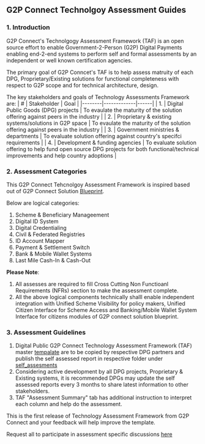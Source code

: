 ## G2P Connect Technolgoy Assessment Guides

### 1. Introduction

G2P Connect's Technolgogy Assessment Framework (TAF) is an open source effort to enable Government-2-Person (G2P) Digital Payments enabling end-2-end systems to perform self and formal assessments by an independent or well known certification agencies. 

The primary goal of G2P Conncet's TAF is to help assess matruity of each DPG, Proprietary/Existing solutions for functional completeness with respect to G2P scope and for technical architecture, design.

The key stakeholders and goals of Technology Assessments Framework are:
| # | Stakeholder | Goal | 
|--------|-------------|------|
| 1. | Digital Public Goods (DPG) projects | To evaulate the maturity of the solution offering against peers in the industry |
| 2. | Proprietary & existing systems/solutions in G2P space | To evaulate the maturity of the solution offering against peers in the industry |
| 3. | Government ministries & departments | To evaluate solution offering against country's specifci requirements |
| 4. | Development & funding agencies | To evaluate solution offering to help fund open source DPG projects for both functional/technical improvements and help country adoptions |

### 2. Assessment Categories

This G2P Connect Tehcnolgoy Assessment Framework is inspired based out of G2P Connect Solution [Blueprint](https://g2pconnect.global). 

Below are logical categories:

1. Scheme & Beneficiary Manageement 
2. Digital ID System
3. Digital Credentialing
4. Civil & Federated Registries
5. ID Account Mapper
6. Payment & Settlement Switch
7. Bank & Mobile Wallet Systems
8. Last Mile Cash-In & Cash-Out

<b>Please Note</b>: 
1. All assesses are required to fill Cross Cutting Non Functioanl Requirements (NFRs) section to make the assessment complete.
2. All the above logical components technically shalll enable independent integration with Unified Scheme Visibility for policy makers, Unified Citizen Interface for Scheme Access and Banking/Mobile Wallet System Interface for citizens modules of G2P connect solution blueprint.

### 3. Assessment Guidelines

1. Digital Public G2P Connect Technology Assessment Framework (TAF) master [tempalate](./master_template/) are to be copied by respective DPG partners and publish the self assessed report in respective folder under [self_assesments](./self_assesments/)
2. Considering active development by all DPG projects, Proprietary & Existing systems, it is recommended DPGs may update the self assessed reports every 3 months to share latest information to other stakeholders. 
3. TAF "Assessment Summary" tab has additional instruction to interpret each column and help do the assessment.

This is the first release of Technology Assessment Framework from G2P Connect and your feedback will help improve the template.

Request all to participate in assessment specific discussions [here](https://github.com/G2P-Connect/.github/discussions)

